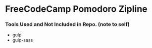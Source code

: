 # FreeCodeCamp Pomodoro Zipline

### Tools Used and Not Included in Repo. (note to self)
* gulp
* gulp-sass
